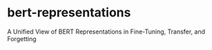 # bert-representations
A Unified View of BERT Representations in Fine-Tuning, Transfer, and Forgetting
